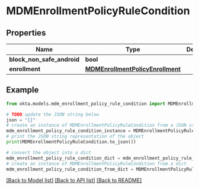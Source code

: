 # MDMEnrollmentPolicyRuleCondition


## Properties

Name | Type | Description | Notes
------------ | ------------- | ------------- | -------------
**block_non_safe_android** | **bool** |  | [optional] 
**enrollment** | [**MDMEnrollmentPolicyEnrollment**](MDMEnrollmentPolicyEnrollment.md) |  | [optional] 

## Example

```python
from okta.models.mdm_enrollment_policy_rule_condition import MDMEnrollmentPolicyRuleCondition

# TODO update the JSON string below
json = "{}"
# create an instance of MDMEnrollmentPolicyRuleCondition from a JSON string
mdm_enrollment_policy_rule_condition_instance = MDMEnrollmentPolicyRuleCondition.from_json(json)
# print the JSON string representation of the object
print(MDMEnrollmentPolicyRuleCondition.to_json())

# convert the object into a dict
mdm_enrollment_policy_rule_condition_dict = mdm_enrollment_policy_rule_condition_instance.to_dict()
# create an instance of MDMEnrollmentPolicyRuleCondition from a dict
mdm_enrollment_policy_rule_condition_from_dict = MDMEnrollmentPolicyRuleCondition.from_dict(mdm_enrollment_policy_rule_condition_dict)
```
[[Back to Model list]](../README.md#documentation-for-models) [[Back to API list]](../README.md#documentation-for-api-endpoints) [[Back to README]](../README.md)


